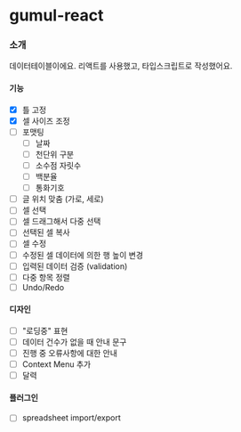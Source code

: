 # gumul-react
### 소개
데이터테이블이에요.
리액트를 사용했고, 타입스크립트로 작성했어요.

#### 기능
- [X] 틀 고정
- [X] 셀 사이즈 조정
- [ ] 포맷팅
    - [ ] 날짜
    - [ ] 천단위 구분
    - [ ] 소수점 자릿수
    - [ ] 백분율
    - [ ] 통화기호
- [ ] 글 위치 맞춤 (가로, 세로)
- [ ] 셀 선택
- [ ] 셀 드래그해서 다중 선택
- [ ] 선택된 셀 복사
- [ ] 셀 수정
- [ ] 수정된 셀 데이터에 의한 행 높이 변경
- [ ] 입력된 데이터 검증 (validation)
- [ ] 다중 항목 정렬
- [ ] Undo/Redo

#### 디자인
- [ ] "로딩중" 표현
- [ ] 데이터 건수가 없을 때 안내 문구
- [ ] 진행 중 오류사항에 대한 안내
- [ ] Context Menu 추가
- [ ] 달력

#### 플러그인
- [ ] spreadsheet import/export
